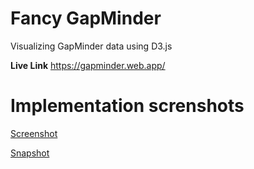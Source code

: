# Fancy GapMinder

Visualizing GapMinder data using D3.js

**Live Link** https://gapminder.web.app/

# Implementation screnshots

[Screenshot](images/gapminder.gif)

[Snapshot](images/screenshot.png)
